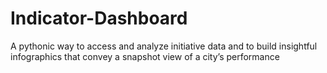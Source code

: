 # Indicator-Dashboard
A pythonic way to access and analyze initiative data and to build insightful infographics that convey a snapshot view of a city’s performance
